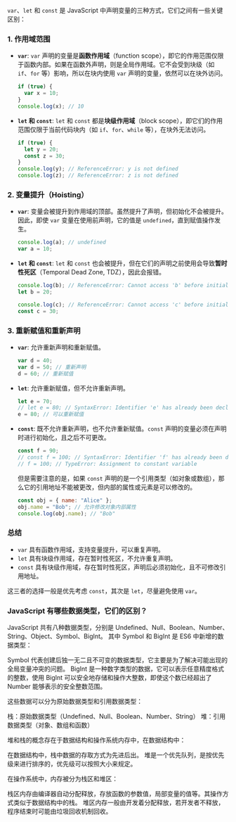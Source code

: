 `var`、`let` 和 `const` 是 JavaScript 中声明变量的三种方式，它们之间有一些关键区别：

### 1. **作用域范围**

- **`var`**: `var` 声明的变量是**函数作用域**（function scope），即它的作用范围仅限于函数内部。如果在函数外声明，则是全局作用域。它不会受到块级（如 `if`、`for` 等）影响，所以在块内使用 `var` 声明的变量，依然可以在块外访问。

  ```javascript
  if (true) {
    var x = 10;
  }
  console.log(x); // 10
  ```

- **`let` 和 `const`**: `let` 和 `const` 都是**块级作用域**（block scope），即它们的作用范围仅限于当前代码块内（如 `if`、`for`、`while` 等），在块外无法访问。

  ```javascript
  if (true) {
    let y = 20;
    const z = 30;
  }
  console.log(y); // ReferenceError: y is not defined
  console.log(z); // ReferenceError: z is not defined
  ```

### 2. **变量提升（Hoisting）**

- **`var`**: 变量会被提升到作用域的顶部。虽然提升了声明，但初始化不会被提升。因此，即使 `var` 变量在使用前声明，它的值是 `undefined`，直到赋值操作发生。

  ```javascript
  console.log(a); // undefined
  var a = 10;
  ```

- **`let` 和 `const`**: `let` 和 `const` 也会被提升，但在它们的声明之前使用会导致**暂时性死区**（Temporal Dead Zone, TDZ），因此会报错。

  ```javascript
  console.log(b); // ReferenceError: Cannot access 'b' before initialization
  let b = 20;

  console.log(c); // ReferenceError: Cannot access 'c' before initialization
  const c = 30;
  ```

### 3. **重新赋值和重新声明**

- **`var`**: 允许重新声明和重新赋值。

  ```javascript
  var d = 40;
  var d = 50; // 重新声明
  d = 60; // 重新赋值
  ```

- **`let`**: 允许重新赋值，但不允许重新声明。

  ```javascript
  let e = 70;
  // let e = 80; // SyntaxError: Identifier 'e' has already been declared
  e = 80; // 可以重新赋值
  ```

- **`const`**: 既不允许重新声明，也不允许重新赋值。`const` 声明的变量必须在声明时进行初始化，且之后不可更改。

  ```javascript
  const f = 90;
  // const f = 100; // SyntaxError: Identifier 'f' has already been declared
  // f = 100; // TypeError: Assignment to constant variable
  ```

  但是需要注意的是，如果 `const` 声明的是一个引用类型（如对象或数组），那么它的引用地址不能被更改，但内部的属性或元素是可以修改的。

  ```javascript
  const obj = { name: "Alice" };
  obj.name = "Bob"; // 允许修改对象内部属性
  console.log(obj.name); // "Bob"
  ```

### 总结

- `var` 具有函数作用域，支持变量提升，可以重复声明。
- `let` 具有块级作用域，存在暂时性死区，不允许重复声明。
- `const` 具有块级作用域，存在暂时性死区，声明后必须初始化，且不可修改引用地址。

这三者的选择一般是优先考虑 `const`，其次是 `let`，尽量避免使用 `var`。

### JavaScript 有哪些数据类型，它们的区别？

JavaScript 共有八种数据类型，分别是 Undefined、Null、Boolean、Number、String、Object、Symbol、BigInt。
其中 Symbol 和 BigInt 是 ES6 中新增的数据类型：

Symbol 代表创建后独一无二且不可变的数据类型，它主要是为了解决可能出现的全局变量冲突的问题。
BigInt 是一种数字类型的数据，它可以表示任意精度格式的整数，使用 BigInt 可以安全地存储和操作大整数，即使这个数已经超出了 Number 能够表示的安全整数范围。

这些数据可以分为原始数据类型和引用数据类型：

栈：原始数据类型（Undefined、Null、Boolean、Number、String）
堆：引用数据类型（对象、数组和函数）

堆和栈的概念存在于数据结构和操作系统内存中，在数据结构中：

在数据结构中，栈中数据的存取方式为先进后出。
堆是一个优先队列，是按优先级来进行排序的，优先级可以按照大小来规定。

在操作系统中，内存被分为栈区和堆区：

栈区内存由编译器自动分配释放，存放函数的参数值，局部变量的值等。其操作方式类似于数据结构中的栈。
堆区内存一般由开发着分配释放，若开发者不释放，程序结束时可能由垃圾回收机制回收。
